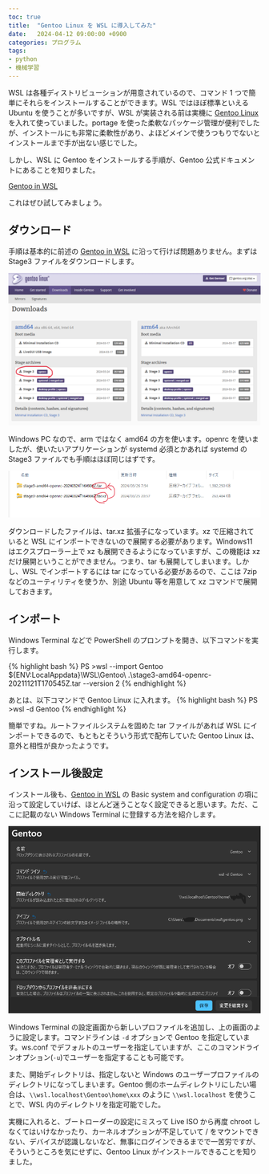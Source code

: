 ```yaml
---
toc: true
title:  "Gentoo Linux を WSL に導入してみた"
date:   2024-04-12 09:00:00 +0900
categories: プログラム
tags:
- python
- 機械学習
---
```

WSL は各種ディストリビューションが用意されているので、コマンド 1 つで簡単にそれらをインストールすることができます。WSL ではほぼ標準といえる Ubuntu を使うことが多いですが、WSL が実装される前は実機に [Gentoo Linux][home] を入れて使っていました。portage を使った柔軟なパッケージ管理が便利でしたが、インストールにも非常に柔軟性があり、よほどメインで使うつもりでないとインストールまで手が出ない感じでした。

しかし、WSL に Gentoo をインストールする手順が、Gentoo 公式ドキュメントにあることを知りました。

[Gentoo in WSL][gentoo]

これはぜひ試してみましょう。


## ダウンロード
手順は基本的に前述の [Gentoo in WSL][gentoo] に沿って行けば問題ありません。まずは Stage3 ファイルをダウンロードします。

![ダウンロード][img01]

Windows PC なので、arm ではなく amd64 の方を使います。openrc を使いましたが、使いたいアプリケーションが systemd 必須とかあれば systemd の Stage3 ファイルでも手順はほぼ同じはずです。

![展開][img02]

ダウンロードしたファイルは、tar.xz 拡張子になっています。xz で圧縮されていると WSL にインポートできないので展開する必要があります。Windows11 はエクスプローラー上で xz も展開できるようになっていますが、この機能は xz だけ展開ということができません。つまり、tar も展開してしまいます。しかし、WSL でインポートするには tar になっている必要があるので、ここは 7zip などのユーティリティを使うか、別途 Ubuntu 等を用意して xz コマンドで展開しておきます。


## インポート
Windows Terminal などで PowerShell のプロンプトを開き、以下コマンドを実行します。

{% highlight bash %}
PS >wsl --import Gentoo ${ENV:LocalAppdata}\WSL\Gentoo\ .\stage3-amd64-openrc-20211121T170545Z.tar --version 2
{% endhighlight %}

あとは、以下コマンドで Gentoo Linux に入れます。
{% highlight bash %}
PS >wsl -d Gentoo
{% endhighlight %}

簡単ですね。ルートファイルシステムを固めた tar ファイルがあれば WSL にインポートできるので、もともとそういう形式で配布していた Gentoo Linux は、意外と相性が良かったようです。


## インストール後設定
インストール後も、[Gentoo in WSL][gentoo] の Basic system and configuration の項に沿って設定していけば、ほとんど迷うことなく設定できると思います。ただ、ここに記載のない Windows Terminal に登録する方法を紹介します。

![ターミナル][img03]

Windows Terminal の設定画面から新しいプロファイルを追加し、上の画面のように設定します。コマンドラインは `-d` オプションで Gentoo を指定しています。ws.conf でデフォルトのユーザーを指定していますが、ここのコマンドラインオプション(`-u`)でユーザーを指定することも可能です。

また、開始ディレクトリは、指定しないと Windows のユーザープロファイルのディレクトリになってしまいます。Gentoo 側のホームディレクトリにしたい場合は、`\\wsl.localhost\Gentoo\home\xxx` のように `\\wsl.localhost` を使うことで、WSL 内のディレクトリを指定可能でした。


実機に入れると、ブートローダーの設定にミスって Live ISO から再度 chroot しなくてはいけなかったり、カーネルオプションが不足していて / をマウントできない、デバイスが認識しないなど、無事にログインできるまでで一苦労ですが、そういうところを気にせずに、Gentoo Linux がインストールできることを知りました。


[gentoo]:https://wiki.gentoo.org/wiki/Gentoo_in_WSL
[home]:https://www.gentoo.org/

[img01]:/assets/images/2024/04/ss-20240412-01.png
[img02]:/assets/images/2024/04/ss-20240412-02.png
[img03]:/assets/images/2024/04/ss-20240412-03.png
